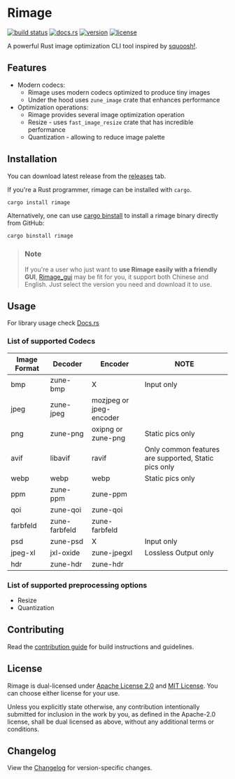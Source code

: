 # Rimage

[![build status](https://img.shields.io/github/actions/workflow/status/SalOne22/rimage/rimage.yml?label=rimage&style=flat-square)](https://github.com/SalOne22/rimage/actions?query=branch%3Amain+)
[![docs.rs](https://img.shields.io/docsrs/rimage/latest?style=flat-square)](https://docs.rs/rimage)
[![version](https://img.shields.io/crates/v/rimage?style=flat-square)](https://crates.io/crates/rimage)
[![license](https://img.shields.io/crates/l/rimage?style=flat-square)](https://github.com/SalOne22/rimage)

A powerful Rust image optimization CLI tool inspired by [squoosh!](https://squoosh.app/).

## Features

- Modern codecs:
  - Rimage uses modern codecs optimized to produce tiny images
  - Under the hood uses `zune_image` crate that enhances performance
- Optimization operations:
  - Rimage provides several image optimization operation
  - Resize - uses `fast_image_resize` crate that has incredible performance
  - Quantization - allowing to reduce image palette

## Installation

You can download latest release from the [releases](https://github.com/SalOne22/rimage/releases) tab.

If you're a Rust programmer, rimage can be installed with `cargo`.

```sh
cargo install rimage
```

Alternatively, one can use [cargo binstall](https://github.com/cargo-bins/cargo-binstall) to install a rimage binary directly from GitHub:

```sh
cargo binstall rimage
```

> ### Note
>
> If you're a user who just want to **use Rimage easily with a friendly GUI**, [Rimage_gui](https://github.com/Mikachu2333/rimage_gui/releases/) may be fit for you, it support both Chinese and English. Just select the version you need and download it to use.

## Usage

For library usage check [Docs.rs](https://docs.rs/rimage/latest/rimage/)

### List of supported Codecs

| Image Format | Decoder       | Encoder                 | NOTE                                                 |
| ------------ | ------------- | ----------------------- | ---------------------------------------------------- |
| bmp          | zune-bmp      | X                       | Input only                                           |
| jpeg         | zune-jpeg     | mozjpeg or jpeg-encoder |                                                      |
| png          | zune-png      | oxipng or zune-png      | Static pics only                                     |
| avif         | libavif       | ravif                   | Only common features are supported, Static pics only |
| webp         | webp          | webp                    | Static pics only                                     |
| ppm          | zune-ppm      | zune-ppm                |                                                      |
| qoi          | zune-qoi      | zune-qoi                |                                                      |
| farbfeld     | zune-farbfeld | zune-farbfeld           |                                                      |
| psd          | zune-psd      | X                       | Input only                                           |
| jpeg-xl      | jxl-oxide     | zune-jpegxl             | Lossless Output only                                 |
| hdr          | zune-hdr      | zune-hdr                |                                                      |

### List of supported preprocessing options

- Resize
- Quantization

## Contributing

Read the [contribution guide](CONTRIBUTING.md) for build instructions and guidelines.

## License

Rimage is dual-licensed under [Apache License 2.0](https://www.apache.org/licenses/LICENSE-2.0) and [MIT License](https://opensource.org/licenses/MIT). You can choose either license for your use.

Unless you explicitly state otherwise, any contribution intentionally submitted for inclusion in the work by you, as defined in the Apache-2.0 license, shall be dual licensed as above, without any additional terms or conditions.

## Changelog

View the [Changelog](CHANGELOG.md) for version-specific changes.
